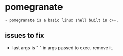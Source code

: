 # pomegranate
```
- pomegranate is a basic linux shell built in c++.
```

## issues to fix
- last args is " " in args passed to exec. remove it.